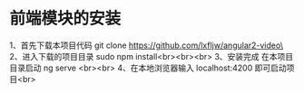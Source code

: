 前端模块的安装
===
1、首先下载本项目代码   git clone https://github.com/lxfljw/angular2-video\<br>
2、进入下载的项目目录  sudo npm install\<br>\<br>\<br>
3、安装完成  在本项目目录启动  ng serve \<br>\<br>
4、在本地浏览器输入   localhost:4200  即可启动项目\<br>

